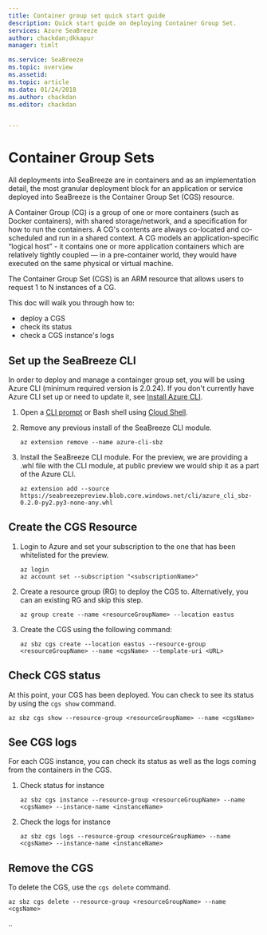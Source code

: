 ```yaml
---
title: Container group set quick start guide
description: Quick start guide on deploying Container Group Set.
services: Azure SeaBreeze
author: chackdan;dkkapur
manager: timlt

ms.service: SeaBreeze
ms.topic: overview
ms.assetid:
ms.topic: article
ms.date: 01/24/2018
ms.author: chackdan
ms.editor: chackdan


---
```

# Container Group Sets

All deployments into SeaBreeze are in containers and as an implementation detail, the most granular deployment block for an application or service deployed into SeaBreeze is the Container Group Set (CGS) resource.

A Container Group (CG) is a group of one or more containers (such as Docker containers), with shared storage/network, and a specification for how to run the containers. A CG's contents are always co-located and co-scheduled and run in a shared context. A CG models an application-specific “logical host” - it contains one or more application containers which are relatively tightly coupled — in a pre-container world, they would have executed on the same physical or virtual machine. 

The Container Group Set (CGS) is an ARM resource that allows users to request 1 to N instances of a CG. 

This doc will walk you through how to:
* deploy a CGS
* check its status
* check a CGS instance's logs

## Set up the SeaBreeze CLI
In order to deploy and manage a containger group set, you will be using Azure CLI (minimum required version is 2.0.24). If you don't currently have Azure CLI set up or need to update it, see [Install Azure CLI](https://docs.microsoft.com/en-us/cli/azure/install-azure-cli?view=azure-cli-latest).

1. Open a [CLI prompt](https://docs.microsoft.com/en-us/cli/azure/overview?view=azure-cli-latest) or Bash shell using [Cloud Shell](https://docs.microsoft.com/en-us/azure/cloud-shell/overview).
2. Remove any previous install of the SeaBreeze CLI module.

	```cli
	az extension remove --name azure-cli-sbz 
	```

3. Install the SeaBreeze CLI module. For the preview, we are providing a .whl file with the CLI module, at public preview we would ship it as a part of the Azure CLI.

	```cli
	az extension add --source https://seabreezepreview.blob.core.windows.net/cli/azure_cli_sbz-0.2.0-py2.py3-none-any.whl
	```

## Create the CGS Resource

1. Login to Azure and set your subscription to the one that has been whitelisted for the preview.

	```cli
	az login
	az account set --subscription "<subscriptionName>"
	```
2. Create a resource group (RG) to deploy the CGS to. Alternatively, you can an existing RG and skip this step.

	```cli
	az group create --name <resourceGroupName> --location eastus 
	```

3. Create the CGS using the following command:

	```cli
	az sbz cgs create --location eastus --resource-group <resourceGroupName> --name <cgsName> --template-uri <URL>
	```

## Check CGS status
At this point, your CGS has been deployed. You can check to see its status by using the `cgs show` command. 

```cli
az sbz cgs show --resource-group <resourceGroupName> --name <cgsName>
```

## See CGS logs

For each CGS instance, you can check its status as well as the logs coming from the containers in the CGS. 

1. Check status for instance <X>
	
	```cli
	az sbz cgs instance --resource-group <resourceGroupName> --name <cgsName> --instance-name <instanceName>
	```

2. Check the logs for instance <X>

	```cli
	az sbz cgs logs --resource-group <resourceGroupName> --name <cgsName> --instance-name <instanceName>
	```

## Remove the CGS
To delete the CGS, use the `cgs delete` command. 

```cli
az sbz cgs delete --resource-group <resourceGroupName> --name <cgsName>
```


..

<!-- Images -->
[SeaBreeze-01]: ./media/overview/SeaBreeze.PNG
[Milestones]: ./media/overview/Milestones.PNG